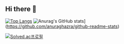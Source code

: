 ## Hi there 👋

[![Top Langs](https://github-readme-stats.vercel.app/api/top-langs/?username=KKM3657)](https://github.com/anuraghazra/github-readme-stats)
![Anurag's GitHub stats](https://github-readme-stats.vercel.app/api?username=KKM3657)](https://github.com/anuraghazra/github-readme-stats)

[![Solved.ac프로필](http://mazassumnida.wtf/api/v2/generate_badge?boj=wke1wke1)](https://solved.ac/mmm3657)
<!--
**KKM3657/KKM3657** is a ✨ _special_ ✨ repository because its `README.md` (this file) appears on your GitHub profile.

Here are some ideas to get you started:

- 🔭 I’m currently working on ...
- 🌱 I’m currently learning ...
- 👯 I’m looking to collaborate on ...
- 🤔 I’m looking for help with ...
- 💬 Ask me about ...
- 📫 How to reach me: ...
- 😄 Pronouns: ...
- ⚡ Fun fact: ...
-->
